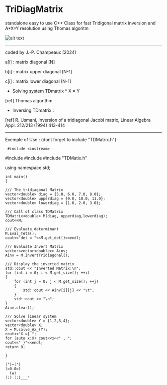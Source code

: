 # TriDiagMatrix
standalone easy to use C++ Class for fast Tridigonal matrix inversion and A*X=Y resolution using Thomas algoritm

![alt text](https://external-content.duckduckgo.com/iu/?u=https%3A%2F%2Fdocs.oracle.com%2Fcd%2FE77782_01%2Fhtml%2FE77802%2Ffigures%2Fequation1211.png&f=1&nofb=1&ipt=2fc7441ade3d5bb0c9e3a5a167cab031d5bd5ff728053c6e0f38495a5ba08424&ipo=images)

 ---------------------------------------------------
 coded by J.-P. Champeaux (2024)

 a[i] : matrix diagonal  [N]
 
 b[i] : matrix upper diagonal [N-1]
 
 c[i] : matrix lower diagonal [N-1]
 
 - Solving system TDmatrix * X = Y
 
 [ref] Thomas algorithm
 
 - Inversing TDmatrix :
 
 [ref] R. Usmani, Inversion of a tridiagonal Jacobi matrix, Linear Algebra Appl. 212/213 (1994) 413-414
 
 -------------------------------------------------

 Exemple of Use : (dont forget to include "TDMatrix.h") 
      
     #include <iostream>
#include <vector>
#include <cmath>
#include "TDMatix.h"

using namespace std;


    int main()
    {

    /// The tridiagonal Matrix
    vector<double> diag = {5.0, 6.0, 7.0, 8.0};
    vector<double> upperdiag = {9.0, 10.0, 11.0};
    vector<double> lowerdiag = {1.0, 2.0, 3.0};

    /// Call of class TDMatrix
    TDMatrix<double> M(diag, upperdiag,lowerdiag);
    cout<<M;
    
    /// Evaluate determinant
    M.Eval_Teta();
    cout<<"det = "<<M.get_det()<<endl;

    /// Evaluate Invert Matrix
    vector<vector<double>> Ainv;
    Ainv = M.InvertTridiagonal();

    /// Display the inverted matrix
    std::cout << "Inverted Matrix:\n";
    for (int i = 0; i < M.get_size(); ++i)
    {
        for (int j = 0; j < M.get_size(); ++j)
        {
            std::cout << Ainv[i][j] << "\t";
        }
        std::cout << "\n";
    }
    Ainv.clear();

    /// Solve linear system
    vector<double> Y = {1,2,3,4};
    vector<double> X;
    X = M.solve_Ax_(Y);
    cout<<"X ={ ";
    for (auto x:X) cout<<x<<" , ";
    cout<<" }"<<endl;
    return 0;
    
    }

    (°)~(°)  
    (=0.0=)  
      (w)   
    (:) (:)___°  
